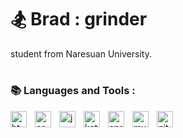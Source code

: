 # 🏂 Brad : grinder

student from Naresuan University.

#

### 📚 Languages and Tools :
<img align="left" width="26px" alt="html" style="padding-right:10px;" src="https://cdn.jsdelivr.net/gh/devicons/devicon/icons/html5/html5-original.svg" />
<img align="left" width="26px" alt="css" style="padding-right:10px;" src="https://cdn.jsdelivr.net/gh/devicons/devicon/icons/css3/css3-original.svg" />
<img align="left" width="26px" alt="java" style="padding-right:10px;" src="https://cdn.jsdelivr.net/gh/devicons/devicon/icons/java/java-original.svg" />
<img align="left" width="26px" alt="kotlin" style="padding-right:10px;" src="https://cdn.jsdelivr.net/gh/devicons/devicon/icons/kotlin/kotlin-original.svg" />
<img align="left" width="26px" alt="spring" style="padding-right:10px;" src="https://cdn.jsdelivr.net/gh/devicons/devicon/icons/spring/spring-original.svg" />
<img align="left" width="26px" alt="mysql" style="padding-right:10px;" src="https://cdn.jsdelivr.net/gh/devicons/devicon/icons/mysql/mysql-original.svg" />
<img align="left" width="26px" alt="git" style="padding-right:10px;" src="https://cdn.jsdelivr.net/gh/devicons/devicon/icons/git/git-original.svg" />

<!--
**Bradboyee/Bradboyee** is a ✨ _special_ ✨ repository because its `README.md` (this file) appears on your GitHub profile.

Here are some ideas to get you started:

- 🔭 I’m currently working on ...
- 🌱 I’m currently learning ...
- 👯 I’m looking to collaborate on ...
- 🤔 I’m looking for help with ...
- 💬 Ask me about ...
- 📫 How to reach me: ...
- 😄 Pronouns: ...
- ⚡ Fun fact: ...
-->

